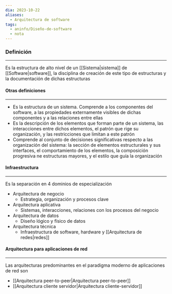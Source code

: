 ```yaml
---
dia: 2023-10-22
aliases:
  - Arquitectura de software
tags:
  - aninfo/Diseño-de-software
  - nota
---
```

### Definición
---
Es la estructura de alto nivel de un [[Sistema|sistema]] de [[Software|software]], la disciplina de creación de este tipo de estructuras y la documentación de dichas estructuras

#### Otras definiciones
---
* Es la estructura de un sistema. Comprende a los componentes del software, a las propiedades externamente visibles de dichas componentes y a las relaciones entre ellas
* Es la descripción de los elementos que forman parte de un sistema, las interacciones entre dichos elementos, el patrón que rige su organización, y las restricciones que limitan a este patrón
* Comprende al conjunto de decisiones significativas respecto a las organización del sistema: la sección de elementos estructurales y sus interfaces, el comportamiento de los elementos, la composición progresiva ne estructuras mayores, y el estilo que guía la organización

#### Infraestructura
---
Es la separación en 4 dominios de especialización
* Arquitectura de negocio
	* Estrategia, organización y procesos clave
* Arquitectura aplicativa
	* Sistemas, interacciones, relaciones con los procesos del negocio
* Arquitectura de datos
	* Diseño lógico y físico de datos
* Arquitectura técnica
	* Infraestructura de software, hardware y [[Arquitectura de redes|redes]]

#### Arquitectura para aplicaciones de red
---
Las arquitecturas predominantes en el paradigma moderno de aplicaciones de red son
* [[Arquitectura peer-to-peer|Arquitectura peer-to-peer]]
* [[Arquitectura cliente servidor|Arquitectura cliente-servidor]] 